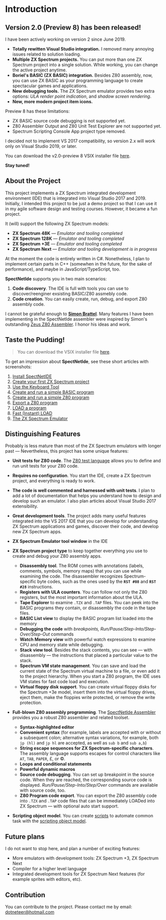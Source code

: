 # Introduction

## Version 2.0 (Preview 8) has been released!

I have been actively working on version 2 since June 2019.

- __Totally rewitten Visual Studio integration.__ I removed many annoying issues related to solution loading.
- __Multiple ZX Spectrum projects.__ You can put more than one ZX Spectrum project into a single solution. While working, you can change the active project anytime.
- __Boriel's BASIC (ZX BASIC) integration.__ Besides Z80 assembly, now, you can use ZX BASIC as your programming language to create spectacular games and applications.
- __New debugging tools.__ The ZX Spectrum emulator provides two extra options: _ULA render point indication_, and _shadow screen rendering_.
- __New, more modern project item icons.__

Preview 8 has these limitations:

- ZX BASIC source code debugging is not supported yet.
- Z80 Assembler Output and Z80 Unit Test Explorer are not supported yet.
- Spectrum Scripting Console App project type removed.

I decided not to implement VS 2017 compatibility, so version 2.x will work only on Visual Studio 2019, or later.

You can download the v2.0-preview 8 VSIX installer file [here](https://marketplace.visualstudio.com/items?itemName=Dotneteer.SpectNetIde2).

__Stay tuned!__

## About the Project

This project implements a ZX Spectrum integrated development environment (IDE) that is integrated into Visual Studio 2017 and 2019. 
Initially, I intended this project to be just a demo project so that I can use it in my agile software design and testing courses. However, it became a fun project.

It (will) support the following ZX Spectrum models:

* __ZX Spectrum 48K__ &mdash; _Emulator and tooling completed_
* __ZX Spectrum 128K__ &mdash; _Emulator and tooling completed_
* __ZX Spectrum +3E__ &mdash; _Emulator and tooling completed_
* __ZX Spectrum Next__ &mdash; _Emulator and tooling development is in progress_

At the moment the code is entirely written in C#. Nonetheless, I plan to implement certain parts in C++ (somewhen 
in the future, for the sake of performance), and maybe in JavaScript/TypeScript, too.

__SpectNetIde__ supports you in two main scenarios:

1. __Code discovery__. The IDE is full with tools you can use to discover/reenginer 
exsisting BASIC/Z80 assmebly code.
2. __Code creation__. You can easily create, run, debug, and export Z80 assembly code.

I cannot be grateful enough to [__Simon Brattel__](http://www.desdes.com/index.htm). Many features I have been implementing in the SpectNetIde assembler were inspired by Simon's outstanding [Zeus Z80 Assembler](http://www.desdes.com/products/oldfiles/zeus.htm). I honor his ideas and work.

## Taste the Pudding!

>You can download the VSIX installer file [here](https://marketplace.visualstudio.com/items?itemName=Dotneteer.SpectNetIde).

To get an impression about __SpectNetIde__, see these short articles with screenshots:

1. [Install SpectNetIDE](https://dotneteer.github.io/spectnetide/getting-started/install-spectnetide#article)
1. [Create your first ZX Spectrum project](https://dotneteer.github.io/spectnetide/getting-started/create-zx-spectrum-48k-project#article)
1. [Use the Keyboard Tool](https://dotneteer.github.io/spectnetide/getting-started/use-keyboard-tool#article)
1. [Create and run a simple BASIC program](https://dotneteer.github.io/spectnetide/getting-started/create-a-basic-program#article)
1. [Create and run a simple Z80 program](https://dotneteer.github.io/spectnetide/getting-started/create-a-z80-program#article)
1. [Export a Z80 program](https://dotneteer.github.io/spectnetide/getting-started/export-a-z80-program#article)
1. [LOAD a program](https://dotneteer.github.io/spectnetide/getting-started/load-a-program#article)
1. [Fast (Instant) LOAD](https://dotneteer.github.io/spectnetide/getting-started/fast-load#article)
1. [The ZX Spectrum Emulator](https://dotneteer.github.io/spectnetide/getting-started/zx-spectrum-emulator-window#article)


## Distinguishing Features

Probably is less mature than most of the ZX Spectrum emulators with longer past &mdash; 
Nevertheless, this project has some unique features:

* __Unit tests for Z80 code__. The [Z80 test language](https://dotneteer.github.io/spectnetide/documents/unit-testing-basics#article) allows you to define and run unit tests for your Z80 code.
* __Requires no configuration__. You start the IDE, create a ZX Spectrum project, and everything is ready to work.
* __The code is well commented and harnessed with unit tests__. I plan to add a lot of documentation that helps you
understand how to design and develop such an emulator. I also plan articles about Visual Studio 2017 extensibility.
* __Great development tools__. The project adds many useful features integrated into the VS 2017 IDE that 
you can develop for understanding ZX Spectrum applications and games, discover their code, and develop new ZX Spectrum apps.

* __ZX Spectrum Emulator tool window__ in the IDE
* __ZX Spectrum project type__ to keep together everything you use to create and debug your Z80 assembly apps.
    * __Disassembly tool__. The ROM comes with annotations (labels, comments, symbols, memory maps) that you can use while examining
the code. The disassembler recognizes Spectrum-specific byte codes, such as the ones used by the __`RST #08`__ and
__`RST #28`__ instructions.
    * __Registers with ULA counters__. You can follow not only the Z80 registers, but the most important information about
the ULA.
    * __Tape Explorer__ to examine `.TZX` and `.TAP` files. You can peek into the BASIC programs they contain, or disassembly the code in
the tape files.
    * __BASIC List view__ to display the BASIC program list loaded into the memory
    * __Debugging the code__ with *breakpoints, Run/Pause/Step-Into/Step-Over/Step-Out* commands
    * __Watch Memory view__ with powerful watch expressions to examine CPU and memory state while debugging.
    * __Stack view tool__. Besides the stack contents, you can see &mdash; with disassembly &mdash; the instructions that placed a particular value to the stack. 
    * __Spectrum VM state management__. You can save and load the current state of the Spectrum virtual machine to a file, or even add it
to the project hierarchy. When you start a Z80 program, the IDE uses VM states for fast code load and execution.
    * __Virtual floppy disk support__. You can create virtual floppy disks for the Spectrum +3e model, insert them into the virtual floppy
drives, eject them, make the floppies write protected, or remove the write protection. 

* __Full-blown Z80 assembly programming__. The [SpectNetIde Assembler](https://dotneteer.github.io/spectnetide/documents/main-features.html) provides you a
robust Z80 assembler and related toolset.
    * __Syntax-highlighted editor__
    * __Convenient syntax__ (for example, labels are accepted with or without a subsequent colon; alternative syntax variations, 
for example, both `jp (hl)` and `jp hl` are accepted, as well as `sub b` and `sub a,b`)
    * __String escape sequences for ZX Spectrum-specific characters__. The assembly language supports escapes for control characters like
`AT`, `TAB`, `PAPER`, &pound;, or &copy;.
    * __Loops and conditional statements__
    * __Powerful dynamic macros__
    * __Source code debugging__. You can set up breakpoint in the source code. When they are reached, the corresponding source code
is displayed. *Run/Pause/Step-Into/Step/Over* commands are available with source code, too.
    * __Z80 Program code export__. You can export the Z80 assembly code into `.TZX` and `.TAP` code files that can be immediately
LOADed into ZX Spectrum &mdash; with optional auto start support.
* __Scripting object model__. You can create [scripts](https://dotneteer.github.io/spectnetide/documents/scripting-overview#article) to automate common task with the 
[scripting object model](https://dotneteer.github.io/spectnetide/documents/scripting-object-model#article).


## Future plans

I do not want to stop here, and plan a number of exciting features:

* More emulators with development tools: ZX Spectrum +3, ZX Spectrum Next
* Compiler for a higher level language
* Integrated development tools for ZX Spectrum Next features (for example sprites with editors, etc).

## Contribution

You can contribute to the project. Please contact me by email: dotneteer@hotmail.com
